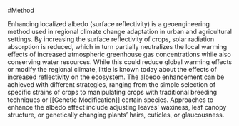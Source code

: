 #Method 

Enhancing localized albedo (surface reflectivity) is a geoengineering method used in regional climate change adaptation in urban and agricultural settings. By increasing the surface reflectivity of crops, solar radiation absorption is reduced, which in turn partially neutralizes the local warming effects of increased atmospheric greenhouse gas concentrations while also conserving water resources. While this could reduce global warming effects or modify the regional climate, little is known today about the effects of increased reflectivity on the ecosystem. The albedo enhancement can be achieved with different strategies, ranging from the simple selection of specific strains of crops to manipulating crops with traditional breeding techniques or [[Genetic Modification]] certain species. Approaches to enhance the albedo effect include adjusting leaves' waxiness, leaf canopy structure, or genetically changing plants’ hairs, cuticles, or glaucousness.
